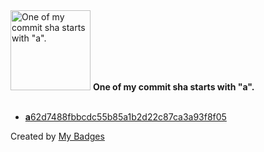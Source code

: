 <img src="https://my-badges.github.io/my-badges/a-commit.png" alt="One of my commit sha starts with &quot;a&quot;." title="One of my commit sha starts with &quot;a&quot;." width="128">
<strong>One of my commit sha starts with &quot;a&quot;.</strong>
<br><br>

- <a href="https://github.com/gnerkus/talki-talki/commit/a62d7488fbbcdc55b85a1b2d22c87ca3a93f8f05"><strong>a</strong>62d7488fbbcdc55b85a1b2d22c87ca3a93f8f05</a>


Created by <a href="https://github.com/my-badges/my-badges">My Badges</a>